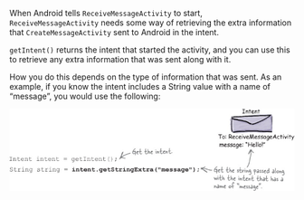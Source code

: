 When Android tells `ReceiveMessageActivity` to start, `ReceiveMessageActivity` needs some way of retrieving the extra information that `CreateMessageActivity` sent to Android in the intent.

`getIntent()` returns the intent that started the activity, and you can use this to retrieve any extra information that was sent along with it. 

How you do this depends on the type of information that was sent. As an example, if you know the intent includes a String value with a name of “message”, you would use the following:

![](.guides/img/29receive.png)